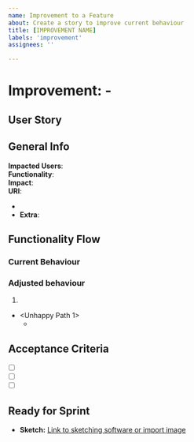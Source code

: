 ```yaml
---
name: Improvement to a Feature
about: Create a story to improve current behaviour
title: [IMPROVEMENT NAME]
labels: 'improvement'
assignees: ''

---
```


# Improvement: <Epic> - <Descriptive improvement Name>

## User Story

<Describe the user story>

## General Info

**Impacted Users**: <Describe the impacted users with this feature>   
**Functionality**: <Describe the functionality and what it is suposed to do and how it should be used>   
**Impact**: <Describe the impact to the current software and code>   
**URI**:
- <API> <Describe the endpoints being impacted>   
- <UI> <Describe the URLs being impacted>
**Extra**: <Describe extra information>

## Functionality Flow

### Current Behaviour


### Adjusted behaviour

1. <Happy Path>

- <Unhappy Path 1>
    - <Describe the unhappy path>

## Acceptance Criteria

- [ ] <UI of API> <Describe AC that impact UI or API>
- [ ] <F> <Describe AC that impact functionality>
- [ ] <E> <Describe AC that impact none code specific features>

## Ready for Sprint

- **Sketch:** [Link to sketching software or import image]()

<Describe extra information to get the ticket ready for development>

<Show screenshots or images to clearify what should be developed>